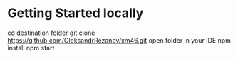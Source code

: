 # Getting Started locally

cd destination folder
git clone https://github.com/OleksandrRezanov/xm46.git
open folder in your IDE
npm install
npm start


